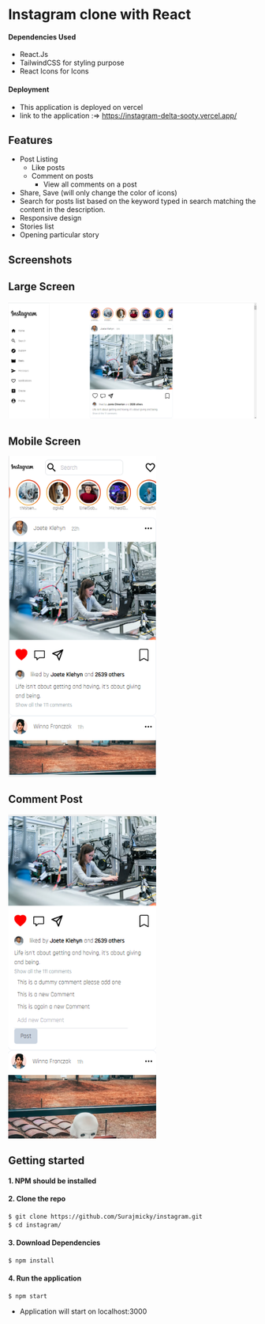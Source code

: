 # Instagram clone with React

#### Dependencies Used

 * React.Js
 * TailwindCSS for styling purpose
 * React Icons for Icons

#### Deployment

 * This application is deployed on vercel
 * link to the application :=> https://instagram-delta-sooty.vercel.app/
 
## Features

 * Post Listing
   * Like posts
   * Comment on posts
        * View all comments on a post
 * Share, Save (will only change the color of icons)
 * Search for posts list based on the keyword typed in search matching the content in the description.
 * Responsive design
 * Stories list
 * Opening particular story
 


## Screenshots



## Large Screen
<img src="./src/assets/readmeScreenshots/desktop.png" alt="feed example" width="760"/>

## Mobile Screen
<img src="./src/assets/readmeScreenshots/mobile.png" alt="upload photo example" width="300" />

## Comment Post
<img src="./src/assets/readmeScreenshots/comment.png" alt="go to a profile from feed" width="300" />



## Getting started


#### 1. NPM should be installed

#### 2. Clone the repo

```sh
$ git clone https://github.com/Surajmicky/instagram.git
$ cd instagram/
```
#### 3. Download Dependencies
```sh
$ npm install
```

#### 4. Run the application
```sh
$ npm start
```
* Application will start on localhost:3000 
